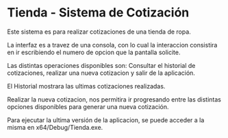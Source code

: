 # Tienda - Sistema de Cotización

Este sistema es para realizar cotizaciones de una tienda de ropa.

La interfaz es a travez de una consola, con lo cual la interaccion consistira en ir escribiendo el numero de opcion que la pantalla solicite.

Las distintas operaciones disponibles son: Consultar el historial de cotizaciones, realizar una nueva cotizacion y salir de la aplicación.

El Historial mostrara las ultimas cotizaciones realizadas.

Realizar la nueva cotizacion, nos permitira ir progresando entre las distintas opciones disponibles para generar una nueva cotización.

Para ejecutar la ultima versión de la aplicacion, se puede acceder a la misma en x64/Debug/Tienda.exe.
